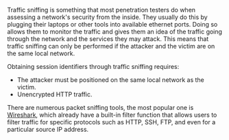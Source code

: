 Traffic sniffing is something that most penetration testers do when assessing a network's security from the inside. They usually do this by plugging their laptops or other tools into available ethernet ports. Doing so allows them to monitor the traffic and gives them an idea of the traffic going through the network and the services they may attack. This means that traffic sniffing can only be performed if the attacker and the victim are on the same local network.

Obtaining session identifiers through traffic sniffing requires:
- The attacker must be positioned on the same local network as the victim.
- Unencrypted HTTP traffic.

There are numerous packet sniffing tools, the most popular one is [Wireshark](https://www.wireshark.org/), which already have a built-in filter function that allows users to filter traffic for specific protocols such as HTTP, SSH, FTP, and even for a particular source IP address.